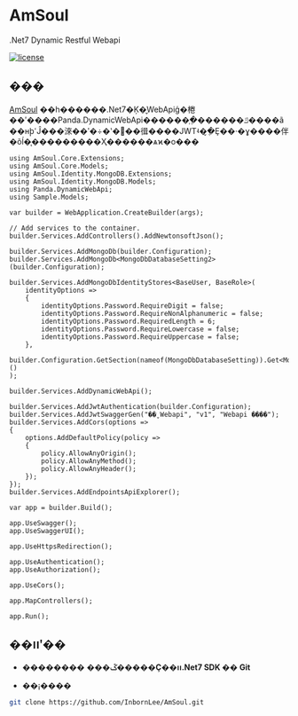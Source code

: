 # AmSoul
.Net7 Dynamic Restful Webapi

[![license](https://img.shields.io/badge/license-MIT-green.svg)](./LICENSE)

## ���

[AmSoul](https://github.com/InbornLee/AmSoul) ��һ������.Net7�Ķ�̬WebApiģ�棬��ʹ����Panda.DynamicWebApi������֧�ֶ������ݿ����ã��нϸߵĴ���淶��ʹ�÷�ʽ�򵥷��㣬����JWTʵ�ֶ�̬Ȩ��·�ɣ����伴�õĺ�̨���������Ҳ������ѧϰ�ο���

```CSharp
using AmSoul.Core.Extensions;
using AmSoul.Core.Models;
using AmSoul.Identity.MongoDB.Extensions;
using AmSoul.Identity.MongoDB.Models;
using Panda.DynamicWebApi;
using Sample.Models;

var builder = WebApplication.CreateBuilder(args);

// Add services to the container.
builder.Services.AddControllers().AddNewtonsoftJson();

builder.Services.AddMongoDb(builder.Configuration);
builder.Services.AddMongoDb<MongoDbDatabaseSetting2>(builder.Configuration);

builder.Services.AddMongoDbIdentityStores<BaseUser, BaseRole>(
    identityOptions =>
    {
        identityOptions.Password.RequireDigit = false;
        identityOptions.Password.RequireNonAlphanumeric = false;
        identityOptions.Password.RequiredLength = 6;
        identityOptions.Password.RequireLowercase = false;
        identityOptions.Password.RequireUppercase = false;
    },
    builder.Configuration.GetSection(nameof(MongoDbDatabaseSetting)).Get<MongoDbDatabaseSetting>()
);

builder.Services.AddDynamicWebApi();

builder.Services.AddJwtAuthentication(builder.Configuration);
builder.Services.AddJwtSwaggerGen("��̬ Webapi", "v1", "Webapi ����");
builder.Services.AddCors(options =>
{
    options.AddDefaultPolicy(policy =>
    {
        policy.AllowAnyOrigin();
        policy.AllowAnyMethod();
        policy.AllowAnyHeader();
    });
});
builder.Services.AddEndpointsApiExplorer();

var app = builder.Build();

app.UseSwagger();
app.UseSwaggerUI();

app.UseHttpsRedirection();

app.UseAuthentication();
app.UseAuthorization();

app.UseCors();

app.MapControllers();

app.Run();
```

## ��װʹ��

- ��������
  **���ػ�����Ҫ��װ.Net7 SDK �� Git**

- ��¡����

```bash
git clone https://github.com/InbornLee/AmSoul.git
```
